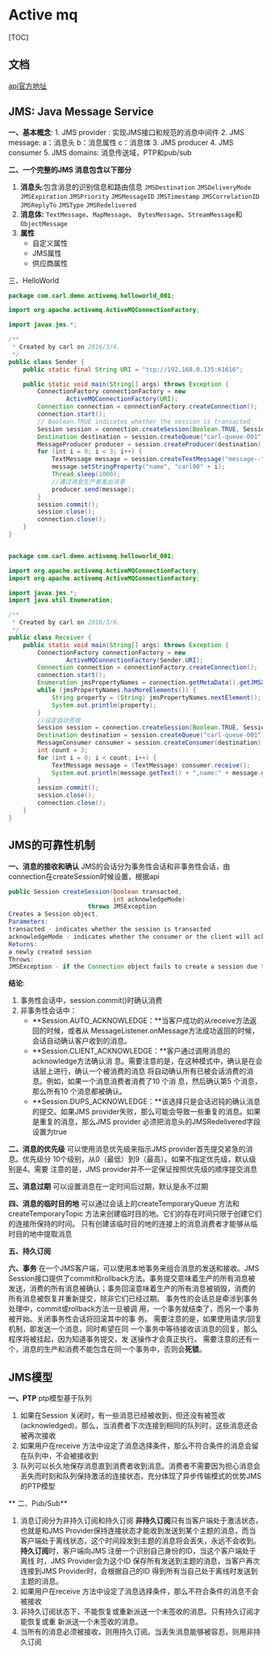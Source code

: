 # Active mq
[TOC]

##  文档
[api官方地址](http://docs.oracle.com/javaee/1.4/api/javax/jms/package-summary.html)

## JMS: Java Message Service
**一、基本概念**:
	1. JMS provider : 实现JMS接口和规范的消息中间件
	2. JMS message:
			a：消息头
			b：消息属性
			c：消息体
	3. JMS producer
	4. JMS consumer
	5. JMS domains:  消息传送域，PTP和pub/sub

**二、一个完整的JMS 消息包含以下部分**
1. **消息头**:包含消息的识别信息和路由信息
	`JMSDestination`
	`JMSDeliveryMode`
	`JMSExpiration`
	`JMSPriority`
	`JMSMessageID`
	`JMSTimestamp`
	`JMSCorrelationID`
	`JMSReplyTo`
	`JMSType`
	`JMSRedelivered`
2. **消息体:** `TextMessage`、`MapMessage`、
`BytesMessage`、`StreamMessage`和`ObjectMessage`
3. **属性**
	- 自定义属性
	- JMS属性
	- 供应商属性

三、HelloWorld
```java
package com.carl.demo.activemq.helloworld_001;

import org.apache.activemq.ActiveMQConnectionFactory;

import javax.jms.*;

/**
 * Created by carl on 2016/3/6.
 */
public class Sender {
    public static final String URI = "tcp://192.168.0.135:61616";

    public static void main(String[] args) throws Exception {
        ConnectionFactory connectionFactory = new
                ActiveMQConnectionFactory(URI);
        Connection connection = connectionFactory.createConnection();
        connection.start();
        // Boolean.TRUE indicates whether the session is transacted
        Session session = connection.createSession(Boolean.TRUE, Session.AUTO_ACKNOWLEDGE);
        Destination destination = session.createQueue("carl-queue-001");
        MessageProducer producer = session.createProducer(destination);
        for (int i = 0; i < 3; i++) {
            TextMessage message = session.createTextMessage("message--" + i);
            message.setStringProperty("name", "carl00" + i);
            Thread.sleep(1000);
            //通过消息生产者发出消息
            producer.send(message);
        }
        session.commit();
        session.close();
        connection.close();
    }
}


package com.carl.demo.activemq.helloworld_001;

import org.apache.activemq.ActiveMQConnectionFactory;
import org.apache.activemq.ActiveMQConnectionFactory;

import javax.jms.*;
import java.util.Enumeration;

/**
 * Created by carl on 2016/3/6.
 */
public class Receiver {
    public static void main(String[] args) throws Exception {
        ConnectionFactory connectionFactory = new
                ActiveMQConnectionFactory(Sender.URI);
        Connection connection = connectionFactory.createConnection();
        connection.start();
        Enumeration jmsPropertyNames = connection.getMetaData().getJMSXPropertyNames();
        while (jmsPropertyNames.hasMoreElements()) {
            String property = (String) jmsPropertyNames.nextElement();
            System.out.println(property);
        }
        //设定自动签收
        Session session = connection.createSession(Boolean.TRUE, Session.AUTO_ACKNOWLEDGE);
        Destination destination = session.createQueue("carl-queue-001");
        MessageConsumer consumer = session.createConsumer(destination);
        int count = 3;
        for (int i = 0; i < count; i++) {
            TextMessage message = (TextMessage) consumer.receive();
            System.out.println(message.getText() + ",name:" + message.getStringProperty("name"));
        }
        session.commit();
        session.close();
        connection.close();
    }
}

```

## JMS的可靠性机制

**一、消息的接收和确认**
JMS的会话分为事务性会话和非事务性会话，由connection在createSession时候设置，根据api
```java
public Session createSession(boolean transacted,
                             int acknowledgeMode)
                      throws JMSException
Creates a Session object.
Parameters:
transacted - indicates whether the session is transacted
acknowledgeMode - indicates whether the consumer or the client will acknowledge any messages it receives; ignored if the session is transacted. Legal values are Session.AUTO_ACKNOWLEDGE, Session.CLIENT_ACKNOWLEDGE, and Session.DUPS_OK_ACKNOWLEDGE.
Returns:
a newly created session
Throws:
JMSException - if the Connection object fails to create a session due to some internal error or lack of support for the specific transaction and acknowledgement mode
```
 **结论**:
 1. 事务性会话中，session.commit()时确认消费
 2. 非事务性会话中：
	- **Session.AUTO_ACKNOWLEDGE：**当客户成功的从receive方法返回的时候，或者从
MessageListener.onMessage方法成功返回的时候，会话自动确认客户收到的消息。
	- **Session.CLIENT_ACKNOWLEDGE：**客户通过调用消息的acknowledge方法确认消
息。需要注意的是，在这种模式中，确认是在会话层上进行，确认一个被消费的消息
将自动确认所有已被会话消费的消息。例如，如果一个消息消费者消费了10 个消
息，然后确认第5 个消息，那么所有10 个消息都被确认。
	- **Session.DUPS_ACKNOWLEDGE：**该选择只是会话迟钝的确认消息的提交。如果JMS
provider失败，那么可能会导致一些重复的消息。如果是重复的消息，那么JMS
provider 必须把消息头的JMSRedelivered字段设置为true


**二、消息的优先级**
		可以使用消息优先级来指示JMS provider首先提交紧急的消息。优先级分
10个级别，从0（最低）到9（最高）。如果不指定优先级，默认级别是4。需要
注意的是，JMS provider并不一定保证按照优先级的顺序提交消息

**三、消息过期**
	可以设置消息在一定时间后过期，默认是永不过期

**四、消息的临时目的地**
	可以通过会话上的createTemporaryQueue 方法和createTemporaryTopic
方法来创建临时目的地。它们的存在时间只限于创建它们的连接所保持的时间。
只有创建该临时目的地的连接上的消息消费者才能够从临时目的地中提取消息

**五、持久订阅**

**六、事务**
	在一个JMS客户端，可以使用本地事务来组合消息的发送和接收。JMS
Session接口提供了commit和rollback方法。事务提交意味着生产的所有消息被
发送，消费的所有消息被确认；事务回滚意味着生产的所有消息被销毁，消费的
所有消息被恢复并重新提交，除非它们已经过期。
事务性的会话总是牵涉到事务处理中，commit或rollback方法一旦被调
用，一个事务就结束了，而另一个事务被开始。关闭事务性会话将回滚其中的事
务。
需要注意的是，如果使用请求/回复机制，即发送一个消息，同时希望在同
一个事务中等待接收该消息的回复，那么程序将被挂起，因为知道事务提交，发
送操作才会真正执行。
需要注意的还有一个，消息的生产和消费不能包含在同一个事务中，否则会**死锁**。



## JMS模型

**一、PTP**
ptp模型基于队列
1. 如果在Session 关闭时，有一些消息已经被收到，但还没有被签收(acknowledged)，那么，当消费者下次连接到相同的队列时，这些消息还会被再次接收
2. 如果用户在receive 方法中设定了消息选择条件，那么不符合条件的消息会留在队列中，不会被接收到
3. 队列可以长久地保存消息直到消费者收到消息。消费者不需要因为担心消息会丢失而时刻和队列保持激活的连接状态，充分体现了异步传输模式的优势JMS的PTP模型

** 二、Pub/Sub**
1. 消息订阅分为非持久订阅和持久订阅
**非持久订阅**只有当客户端处于激活状态，也就是和JMS Provider保持连接状态才能收到发送到某个主题的消息，而当客户端处于离线状态，这个时间段发到主题的消息将会丢失，永远不会收到。
**持久订阅**时，客户端向JMS 注册一个识别自己身份的ID，当这个客户端处于离线
时，JMS Provider会为这个ID 保存所有发送到主题的消息，当客户再次连接到JMS
Provider时，会根据自己的ID 得到所有当自己处于离线时发送到主题的消息。
2. 如果用户在receive 方法中设定了消息选择条件，那么不符合条件的消息不会被接收
3. 非持久订阅状态下，不能恢复或重新派送一个未签收的消息。只有持久订阅才能恢复或重
新派送一个未签收的消息。
4. 当所有的消息必须被接收，则用持久订阅。当丢失消息能够被容忍，则用非持久订阅